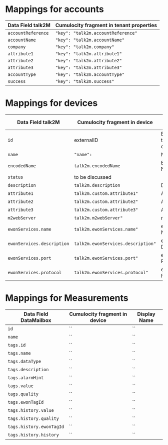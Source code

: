 # Mappings for accounts


|Data Field talk2M| Cumulocity fragment in tenant properties|
| ---------- | ---------- |
|`accountReference`|`"key": "talk2m.accountReference"`|
|`accountName`|`"key": "talk2m.accountName"`|
|`company`|`"key": "talk2m.company"`|
|`attribute1`|`"key": "talk2m.attribute1"`|
|`attribute2`|`"key": "talk2m.attribute2"`|
|`attribute3`|`"key": "talk2m.attribute3"`|
|`accountType`|`"key": "talk2m.accountType"`|
|`success`|`"key": "talk2m.success"`|

# Mappings for devices
|Data Field talk2M| Cumulocity fragment in device|Display Name|
| ---------- | ---------- |---------- |
|`id`|externalID|External ID of type c8y_Serial|
|`name`|`"name":`|Name|
|`encodedName`|`talk2m.encodedName`| Encoded Name|
|`status`|to be discussed||
|`description`|`talk2m.description`| Description |
|`attribute1`|`talk2m.custom.attribute1"`| Attribute 1 |
|`attribute2`|`talk2m.custom.attribute2"`| Attribute 2 |
|`attribute3`|`talk2m.custom.attribute3"`| Attribute 3 |
|`m2webServer`|`talk2m.m2webServer"`| m2webServer |
|`ewonServices.name`|`talk2m.ewonServices.name"`| ewonServices Name|
|`ewonServices.description`|`talk2m.ewonServices.description"`| ewonServices Description|
|`ewonServices.port`|`talk2m.ewonServices.port"`| ewonServices Port|
|`ewonServices.protocol`|`talk2m.ewonServices.protocol"`| ewonServices Protocol |

# Mappings for Measurements

|Data Field DataMailbox| Cumulocity fragment in device|Display Name|
| ---------- | ---------- |---------- |
|`id`|``|``|
|`name`|``|``|
|`tags.id`|``|``|
|`tags.name`|``|``|
|`tags.dataType`|``|``|
|`tags.description`|``|``|
|`tags.alarmHint`|``|``|
|`tags.value`|``|``|
|`tags.quality`|``|``|
|`tags.ewonTagId`|``|``|
|`tags.history.value`|``|``|
|`tags.history.quality`|``|``|
|`tags.history.ewonTagId`|``|``|
|`tags.history.history`|``|``|
